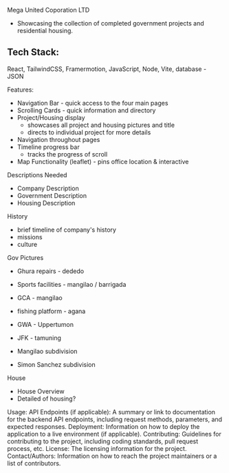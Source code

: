 Mega United Coporation LTD 

- Showcasing the collection of completed government projects and residential housing.

Tech Stack:
-----------
React, TailwindCSS, Framermotion, JavaScript, Node, Vite, 
database - JSON


Features: 
+ Navigation Bar - quick access to the four main pages
+ Scrolling Cards - quick information and directory
+ Project/Housing display
    - showcases all project and housing pictures and title
    - directs to individual project for more details
+ Navigation throughout pages
+ Timeline progress bar
    - tracks the progress of scroll
+ Map Functionality (leaflet) - pins office location & interactive

Descriptions Needed
- Company Description
- Government Description
- Housing Description

History
- brief timeline of company's history
- missions
- culture

Gov Pictures
- Ghura repairs - dededo

- Sports facilities - mangilao / barrigada
- GCA - mangilao
- fishing platform - agana

- GWA - Uppertumon
- JFK - tamuning

- Mangilao subdivision
- Simon Sanchez subdivision


House
- House Overview
- Detailed of housing?

Usage:
API Endpoints (if applicable): A summary or link to documentation for the backend API endpoints, including request methods, parameters, and expected responses.
Deployment: Information on how to deploy the application to a live environment (if applicable).
Contributing: Guidelines for contributing to the project, including coding standards, pull request process, etc.
License: The licensing information for the project.
Contact/Authors: Information on how to reach the project maintainers or a list of contributors.
